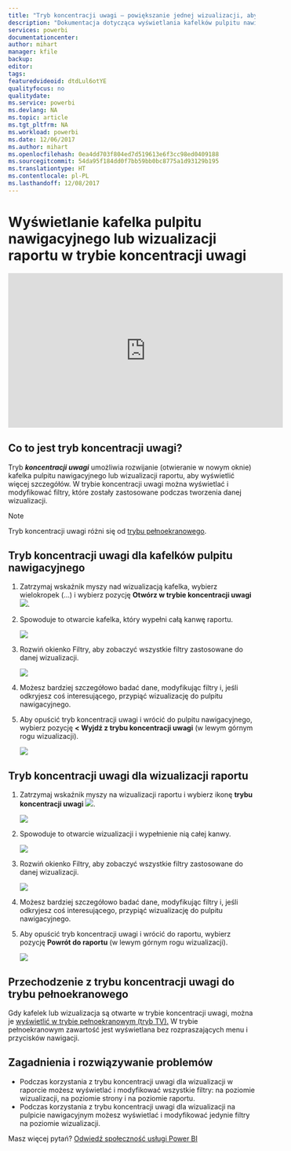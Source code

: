 ```yaml
---
title: "Tryb koncentracji uwagi — powiększanie jednej wizualizacji, aby zobaczyć więcej szczegółów."
description: "Dokumentacja dotycząca wyświetlania kafelków pulpitu nawigacyjnego lub wizualizacji raportów usługi Power BI w trybie koncentracji uwagi, zwanego otwieraniem w nowym oknie."
services: powerbi
documentationcenter: 
author: mihart
manager: kfile
backup: 
editor: 
tags: 
featuredvideoid: dtdLul6otYE
qualityfocus: no
qualitydate: 
ms.service: powerbi
ms.devlang: NA
ms.topic: article
ms.tgt_pltfrm: NA
ms.workload: powerbi
ms.date: 12/06/2017
ms.author: mihart
ms.openlocfilehash: 0ea4dd703f804ed7d519613e6f3cc98ed0409188
ms.sourcegitcommit: 54da95f184dd0f7bb59bb0bc8775a1d93129b195
ms.translationtype: HT
ms.contentlocale: pl-PL
ms.lasthandoff: 12/08/2017
---
```

# <a name="display-a-dashboard-tile-or-report-visual-in-focus-mode"></a>Wyświetlanie kafelka pulpitu nawigacyjnego lub wizualizacji raportu w trybie koncentracji uwagi
<iframe width="560" height="315" src="https://www.youtube.com/embed/dtdLul6otYE" frameborder="0" allowfullscreen></iframe>


## <a name="what-is-focus-mode"></a>Co to jest tryb koncentracji uwagi?
Tryb ***koncentracji uwagi*** umożliwia rozwijanie (otwieranie w nowym oknie) kafelka pulpitu nawigacyjnego lub wizualizacji raportu, aby wyświetlić więcej szczegółów.  W trybie koncentracji uwagi można wyświetlać i modyfikować filtry, które zostały zastosowane podczas tworzenia danej wizualizacji.  

> [!NOTE]
> Tryb koncentracji uwagi różni się od [trybu pełnoekranowego](service-fullscreen-mode.md).
> 
## <a name="focus-mode-for-dashboard-tiles"></a>Tryb koncentracji uwagi dla kafelków pulpitu nawigacyjnego
1. Zatrzymaj wskaźnik myszy nad wizualizacją kafelka, wybierz wielokropek (...) i wybierz pozycję **Otwórz w trybie koncentracji uwagi** ![](media/service-focus-mode/power-bi-dashboard-focus-mode.png).  
   
2. Spowoduje to otwarcie kafelka, który wypełni całą kanwę raportu. 

   ![](media/service-focus-mode/power-bi-tile-focus.png)

3. Rozwiń okienko Filtry, aby zobaczyć wszystkie filtry zastosowane do danej wizualizacji.
   
   ![](media/service-focus-mode/power-bi-focus-filters.png)

4. Możesz bardziej szczegółowo badać dane, modyfikując filtry i, jeśli odkryjesz coś interesującego, przypiąć wizualizację do pulpitu nawigacyjnego.

5. Aby opuścić tryb koncentracji uwagi i wrócić do pulpitu nawigacyjnego, wybierz pozycję **< Wyjdź z trybu koncentracji uwagi** (w lewym górnym rogu wizualizacji).
   
    ![](media/service-focus-mode/power-bi-tile-exit-focus.png)    


## <a name="focus-mode-for-report-visualizations"></a>Tryb koncentracji uwagi dla wizualizacji raportu

1. Zatrzymaj wskaźnik myszy na wizualizacji raportu i wybierz ikonę **trybu koncentracji uwagi** ![](media/service-focus-mode/pbi_popout.jpg).  
   
   ![](media/service-focus-mode/power-bi-hover-focus.png)
2. Spowoduje to otwarcie wizualizacji i wypełnienie nią całej kanwy. 

   
   ![](media/service-focus-mode/power-bi-display-focus-newer2.png)
3. Rozwiń okienko Filtry, aby zobaczyć wszystkie filtry zastosowane do danej wizualizacji.
   
   ![](media/service-focus-mode/power-bi-display-focus-filters.png)
4. Możesz bardziej szczegółowo badać dane, modyfikując filtry i, jeśli odkryjesz coś interesującego, przypiąć wizualizację do pulpitu nawigacyjnego.   
5. Aby opuścić tryb koncentracji uwagi i wrócić do raportu, wybierz pozycję **Powrót do raportu** (w lewym górnym rogu wizualizacji). 
   
    ![](media/service-focus-mode/power-bi-exit-focus-report.png)  

## <a name="go-from-focus-mode-to-full-screen-mode"></a>Przechodzenie z trybu koncentracji uwagi do trybu pełnoekranowego
Gdy kafelek lub wizualizacja są otwarte w trybie koncentracji uwagi, można je [wyświetlić w trybie pełnoekranowym (tryb TV).](service-fullscreen-mode.md) W trybie pełnoekranowym zawartość jest wyświetlana bez rozpraszających menu i przycisków nawigacji.

## <a name="considerations-and-troubleshooting"></a>Zagadnienia i rozwiązywanie problemów
* Podczas korzystania z trybu koncentracji uwagi dla wizualizacji w raporcie możesz wyświetlać i modyfikować wszystkie filtry: na poziomie wizualizacji, na poziomie strony i na poziomie raportu.    
* Podczas korzystania z trybu koncentracji uwagi dla wizualizacji na pulpicie nawigacyjnym możesz wyświetlać i modyfikować jedynie filtry na poziomie wizualizacji.

Masz więcej pytań? [Odwiedź społeczność usługi Power BI](http://community.powerbi.com/)

